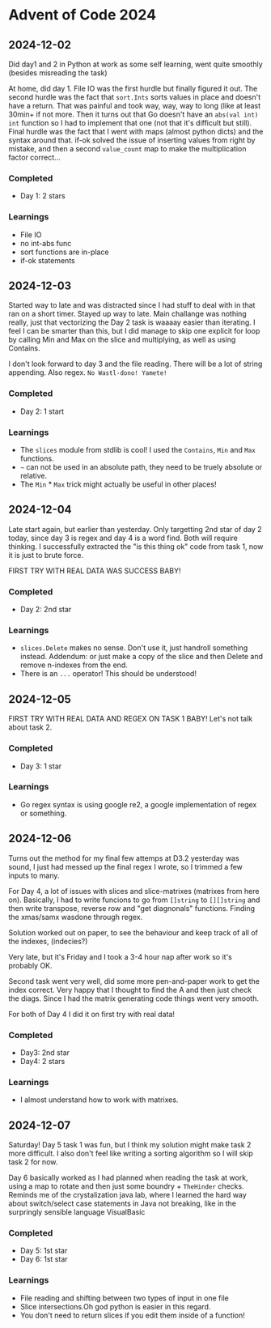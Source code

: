 # Advent of Code 2024
## 2024-12-02
Did day1 and 2 in Python at work as some self learning, went quite smoothly (besides misreading the task)

At home, did day 1. File IO was the first hurdle but finally figured it out. The second hurdle was the fact that `sort.Ints` sorts values in place and doesn't have a return. That was painful and took way, way, way to long (like at least 30min+ if not more. Then it turns out that Go doesn't have an `abs(val int) int` function so I had to implement that one (not that it's difficult but still). Final hurdle was the fact that I went with maps (almost python dicts) and the syntax around that. if-ok solved the issue of inserting values from right by mistake, and then a second `value_count` map to make the multiplication factor correct...

### Completed
* Day 1: 2 stars
### Learnings
* File IO
* no int-abs func
* sort functions are in-place
* if-ok statements


## 2024-12-03
Started way to late and was distracted since I had stuff to deal with in that ran on a short timer. Stayed up way to late. Main challange was nothing really, just that vectorizing the Day 2 task is waaaay easier than iterating. I feel I can be smarter than this, but I did manage to skip one explicit for loop by calling Min and Max on the slice and multiplying, as well as using Contains.

I don't look forward to day 3 and the file reading. There will be a lot of string appending. Also regex. `No Wastl-dono! Yamete!` 
### Completed
* Day 2: 1 start
### Learnings
* The `slices` module from stdlib is cool! I used the `Contains`, `Min` and `Max` functions.
* `~` can not be used in an absolute path, they need to be truely absolute or relative.
* The `Min` * `Max` trick might actually be useful in other places!

## 2024-12-04
Late start again, but earlier than yesterday. Only targetting 2nd star of day 2 today, since day 3 is regex and day 4 is a word find. Both will require thinking. 
I successfully extracted the "is this thing ok" code from task 1, now it is just to brute force.

FIRST TRY WITH REAL DATA WAS SUCCESS BABY!
### Completed
* Day 2: 2nd star
### Learnings
* `slices.Delete` makes no sense. Don't use it, just handroll something instead. Addendum: or just make a copy of the slice and then Delete and remove n-indexes from the end. 
* There is an `...` operator! This should be understood!


## 2024-12-05
FIRST TRY WITH REAL DATA AND REGEX ON TASK 1 BABY!
Let's not talk about task 2.

### Completed
* Day 3: 1 star

### Learnings
* Go regex syntax is using google re2, a google implementation of regex or something.

## 2024-12-06
Turns out the method for my final few attemps at D3.2 yesterday was sound, I just had messed up the final regex I wrote, so I trimmed a few inputs to many.

For Day 4, a lot of issues with slices and slice-matrixes (matrixes from here on). Basically, I had to write funcions to go from `[]string` to `[][]string` and then write transpose, reverse row and "get diagnonals" functions. Finding the xmas/samx wasdone through regex.

Solution worked out on paper, to see the behaviour and keep track of all of the indexes, (indecies?)

Very late, but it's Friday and I took a 3-4 hour nap after work so it's probably OK. 

Second task went very well, did some more pen-and-paper work to get the index correct. Very happy that I thought to find the A and then just check the diags. Since I had the matrix generating code things went very smooth.

For both of Day 4 I did it on first try with real data!

### Completed
* Day3: 2nd star
* Day4: 2 stars

### Learnings
* I almost understand how to work with matrixes.

## 2024-12-07
Saturday! Day 5 task 1 was fun, but I think my solution might make task 2 more difficult. I also don't feel like writing a sorting algorithm so I will skip task 2 for now.

Day 6 basically worked as I had planned when reading the task at work, using a map to rotate and then just some boundry + `TheHinder` checks. Reminds me of the crystalization java lab, where I learned the hard way about switch/select case statements in Java not breaking, like in the surpringly sensible language VisualBasic

### Completed
* Day 5: 1st star
* Day 6: 1st star
### Learnings
* File reading and shifting between two types of input in one file
* Slice intersections.Oh god python is easier in this regard.
* You don't need to return slices if you edit them inside of a function!
